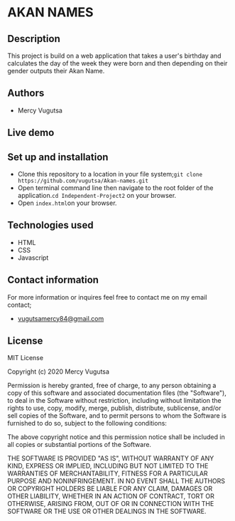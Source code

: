# AKAN NAMES

## Description
This project is build on a web application that takes a user's birthday and calculates the day of the week they were born and then depending on their gender outputs their Akan Name. 
## Authors
* Mercy Vugutsa
## Live demo
<a href="https://drive.google.com/file/d/1AvOe20kbrmBKa6FX7eFs7T6XZeJJI8Dn/view"></a>
## Set up and installation
- Clone this repository to a location in your file system;`git clone https://github.com/vugutsa/Akan-names.git`
- Open terminal command line then navigate to the root folder of the application.`cd Independent-Project2` on your browser.
- Open `index.html`on your browser.
## Technologies used
* HTML
* CSS
* Javascript
## Contact information
For more information or inquires feel free to contact me on my email contact;
* vugutsamercy84@gmail.com
## License
MIT License

Copyright (c) 2020 Mercy Vugutsa

Permission is hereby granted, free of charge, to any person obtaining a copy
of this software and associated documentation files (the "Software"), to deal
in the Software without restriction, including without limitation the rights
to use, copy, modify, merge, publish, distribute, sublicense, and/or sell
copies of the Software, and to permit persons to whom the Software is
furnished to do so, subject to the following conditions:

The above copyright notice and this permission notice shall be included in all
copies or substantial portions of the Software.

THE SOFTWARE IS PROVIDED "AS IS", WITHOUT WARRANTY OF ANY KIND, EXPRESS OR
IMPLIED, INCLUDING BUT NOT LIMITED TO THE WARRANTIES OF MERCHANTABILITY,
FITNESS FOR A PARTICULAR PURPOSE AND NONINFRINGEMENT. IN NO EVENT SHALL THE
AUTHORS OR COPYRIGHT HOLDERS BE LIABLE FOR ANY CLAIM, DAMAGES OR OTHER
LIABILITY, WHETHER IN AN ACTION OF CONTRACT, TORT OR OTHERWISE, ARISING FROM,
OUT OF OR IN CONNECTION WITH THE SOFTWARE OR THE USE OR OTHER DEALINGS IN THE
SOFTWARE.
